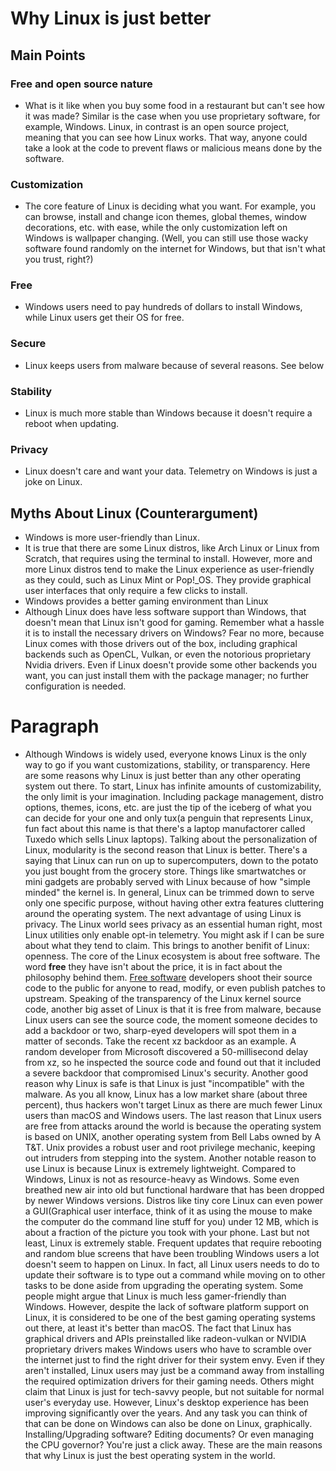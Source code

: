 # Why Linux is just better

## Main Points

### Free and open source nature

- What is it like when you buy some food in a restaurant but can't see how it was made? Similar
is the case when you use proprietary software, for example, Windows. Linux, in contrast
is an open source project, meaning that you can see how Linux works. That way, anyone could
take a look at the code to prevent flaws or malicious means done by the software.

### Customization

- The core feature of Linux is deciding what you want. For example, you can browse,
  install and change icon themes, global themes, window decorations, etc. with ease, while
  the only customization left on Windows is wallpaper changing. (Well, you can still use those
      wacky software found randomly on the internet for Windows, but that isn't what you trust,
      right?)

### Free

  - Windows users need to pay hundreds of dollars to install Windows, while Linux users
  get their OS for free.

  ### Secure

  - Linux keeps users from malware because of several reasons. See below

  ### Stability

  - Linux is much more stable than Windows because it doesn't require a reboot when updating.

  ### Privacy

  - Linux doesn't care and want your data. Telemetry on Windows is just a joke on Linux.

## Myths About Linux (Counterargument)

  - Windows is more user-friendly than Linux.
  - It is true that there are some Linux distros, like Arch Linux or Linux from Scratch, that requires
  using the terminal to install. However, more and more Linux distros tend to make the Linux
  experience as user-friendly as they could, such as Linux Mint or Pop!_OS. They provide graphical
  user interfaces that only require a few clicks to install.
  - Windows provides a better gaming environment than Linux
  - Although Linux does have less software support than Windows, that doesn't mean that Linux isn't
  good for gaming. Remember what a hassle it is to install the necessary drivers on Windows? Fear no
  more, because Linux comes with those drivers out of the box, including graphical backends such as
  OpenCL, Vulkan, or even the notorious proprietary Nvidia drivers. Even if Linux doesn't provide
  some other backends you want, you can just install them with the package manager; no further configuration is needed.

# Paragraph

  - Although Windows is widely used, everyone knows Linux is the only way to go if you want customizations, stability, or transparency. Here are some reasons why Linux is just better than any other operating system out there. To start, Linux has infinite amounts of customizability, the only limit is your imagination. Including package management, distro options, themes, icons, etc. are just the tip of the iceberg of what you can decide for your one and only tux(a penguin that represents Linux, fun fact about this name is that there's a laptop manufactorer called Tuxedo which sells Linux laptops). Talking about the personalization of Linux, modularity is the second reason that Linux is better. There's a saying that Linux can run on up to supercomputers, down to the potato you just bought from the grocery store. Things like smartwatches or mini gadgets are probably served with Linux because of how "simple minded" the kernel is. In general, Linux can be trimmed down to serve only one specific purpose, without having other extra features cluttering around the operating system. The next advantage of using Linux is privacy. The Linux world sees privacy as an essential human right, most Linux utilities only enable opt-in telemetry. You might ask if I can be sure about what they tend to claim. This brings to another benifit of Linux: openness. The core of the Linux ecosystem is about free software. The word **free** they have isn't about the price, it is in fact about the philosophy behind them. [Free software](https://www.fsf.org/about/what-is-free-software) developers shoot their source code to the public for anyone to read, modify, or even publish patches to upstream. Speaking of the transparency of the Linux kernel source code, another big asset of Linux is that it is free from malware, because Linux users can see the source code, the moment someone decides to add a backdoor or two, sharp-eyed developers will spot them in a matter of seconds. Take the recent xz backdoor as an example. A random developer from Microsoft discovered a 50-millisecond delay from xz, so he inspected the source code and found out that it included a severe backdoor that compromised Linux's security. Another good reason why Linux is safe is that Linux is just "incompatible" with the malware. As you all know, Linux has a low market share (about three percent), thus hackers won't target Linux as there are much fewer Linux users than macOS and Windows users. The last reason that Linux users are free from attacks around the world is because the operating system is based on UNIX, another operating system from Bell Labs owned by A T&T. Unix provides a robust user and root privilege mechanic, keeping out intruders from stepping into the system. Another notable reason to use Linux is because Linux is extremely lightweight.  Compared to Windows, Linux is not as resource-heavy as Windows. Some even breathed new air into old but functional hardware that has been dropped by newer Windows versions. Distros like tiny core Linux can even power a GUI(Graphical user interface, think of it as using the mouse to make the computer do the command line stuff for you) under 12 MB, which is about a fraction of the picture you took with your phone. Last but not least, Linux is extremely stable. Frequent updates that require rebooting and random blue screens that have been troubling Windows users a lot doesn't seem to happen on Linux. In fact, all Linux users needs to do to update their software is to type out a command while moving on to other tasks to be done aside from upgrading the operating system. Some people might argue that Linux is much less gamer-friendly than Windows. However, despite the lack of software platform support on Linux, it is considered to be one of the best gaming operating systems out there, at least it's better than macOS. The fact that Linux has graphical drivers and APIs preinstalled like radeon-vulkan or NVIDIA proprietary drivers makes Windows users who have to scramble over the internet just to find the right driver for their system envy. Even if they aren't installed, Linux users may just be a command away from installing the required optimization drivers for their gaming needs. Others might claim that Linux is just for tech-savvy people, but not suitable for normal user's everyday use. However, Linux's desktop experience has been improving significantly over the years. And any task you can think of that can be done on Windows can also be done on Linux, graphically. Installing/Upgrading software? Editing documents? Or even managing the CPU governor? You're just a click away. These are the main reasons that why Linux is just the best operating system in the world.
